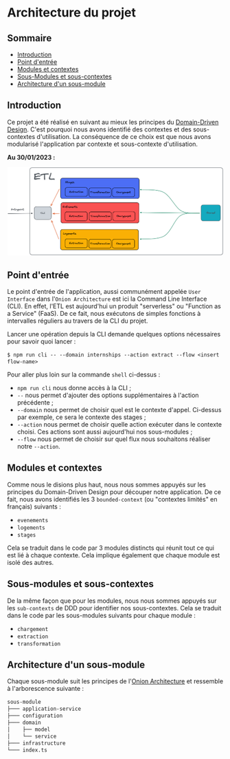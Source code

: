 # Architecture du projet

## Sommaire

+ [Introduction]()
+ [Point d'entrée]()
+ [Modules et contextes]()
+ [Sous-Modules et sous-contextes]()
+ [Architecture d'un sous-module]()

## Introduction

Ce projet a été réalisé en suivant au mieux les principes du [Domain-Driven Design](https://alexsoyes.com/ddd-domain-driven-design/).
C'est pourquoi nous avons identifié des contextes et des sous-contextes d'utilisation. La conséquence de ce choix 
est que nous avons modularisé l'application par contexte et sous-contexte d'utilisation.

**Au 30/01/2023 :**

![architecture-etl](../assets/etl.png)

## Point d'entrée

Le point d'entrée de l'application, aussi communément appelée `User Interface` dans l'`Onion Architecture` est ici la 
Command Line Interface (CLI). En effet, l'ETL est aujourd'hui un produit "serverless" ou "Function as a Service" (FaaS). 
De ce fait, nous exécutons de simples fonctions à intervalles réguliers au travers de la CLI du projet.

Lancer une opération depuis la CLI demande quelques options nécessaires pour savoir quoi lancer :

```shell
$ npm run cli -- --domain internships --action extract --flow <insert flow-name>
```

Pour aller plus loin sur la commande `shell` ci-dessus :
- `npm run cli` nous donne accès à la CLI ;
- `--` nous permet d'ajouter des options supplémentaires à l'action précédente ;
- `--domain` nous permet de choisir quel est le contexte d'appel. Ci-dessus par exemple, ce sera le contexte des stages ;
- `--action` nous permet de choisir quelle action exécuter dans le contexte choisi. Ces actions sont aussi aujourd'hui 
nos sous-modules ;
- `--flow` nous permet de choisir sur quel flux nous souhaitons réaliser notre `--action`.

## Modules et contextes

Comme nous le disions plus haut, nous nous sommes appuyés sur les principes du Domain-Driven Design pour découper notre 
application. De ce fait, nous avons identifiés les 3 `bounded-context` (ou "contextes limités" en français) suivants :
- `evenements`
- `logements`
- `stages`

Cela se traduit dans le code par 3 modules distincts qui réunit tout ce qui est lié à chaque contexte. Cela implique 
également que chaque module est isolé des autres.

## Sous-modules et sous-contextes

De la même façon que pour les modules, nous nous sommes appuyés sur les `sub-contexts` de DDD pour identifier nos 
sous-contextes. Cela se traduit dans le code par les sous-modules suivants pour chaque module :
- `chargement`
- `extraction`
- `transformation`

## Architecture d'un sous-module

Chaque sous-module suit les principes de l'[Onion Architecture](https://medium.com/expedia-group-tech/onion-architecture-deed8a554423) 
et ressemble à l'arborescence suivante :

```
sous-module
├─── application-service
├─── configuration
├─── domain
│    ├── model
│    └── service
├─── infrastructure
└─── index.ts
```
